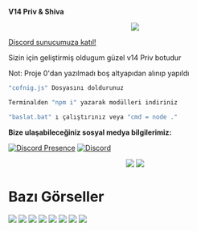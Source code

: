 **V14 Priv & Shiva**

<div align="center">
    <img src="https://komarev.com/ghpvc/?username=shewnsex&color=yellow"/>
</div>

<a href="https://discord.gg/dwW9CQw8C6" target="_blank">Discord sunucumuza katıl!</a>


Sizin için geliştirmiş oldugum güzel v14 Priv botudur

Not: Proje 0'dan yazılmadı boş altyapıdan alınıp yapıldı

```js
"cofnig.js" Dosyasını doldurunuz

Terminalden "npm i" yazarak modülleri indiriniz

"baslat.bat" ı çalıştırınız veya "cmd = node ."
```

**Bize ulaşabileceğiniz sosyal medya bilgilerimiz:**

[![Discord Presence](https://lanyard.cnrad.dev/api/921504197675991131)](https://discord.com/users/921504197675991131)
 [![Discord](https://lanyard.cnrad.dev/api/920738699032014848)](https://discord.com/users/920738699032014848)


 <p align="center">
 <a href="https://discord.com/users/921504197675991131" target"blank_"><img src="https://img.shields.io/badge/Discord%20-7289DA.svg?&style=for-the-badge&logo=discord&logoColor=white"></a>
  <a href="https://github.com/shivaxrq" target"blank_"><img src="https://img.shields.io/badge/GitHub%20-191717.svg?&style=for-the-badge&logo=github&logoColor=white"></a>

# Bazı Görseller  

<img  src="https://cdn.discordapp.com/attachments/1214530542842945596/1214603063873245194/image.png?ex=65f9b640&is=65e74140&hm=5558956e189323040be54941f5ab2ec76f2f57c8f7364a17e82e3d8479cdda07&">
<img  src="https://cdn.discordapp.com/attachments/1214530542842945596/1214603127479738448/image.png?ex=65f9b64f&is=65e7414f&hm=6b21426f580519ac49de04ba7bc431afb0dd6c83e4e005015f30c937ab1d64ab&">
<img  src="https://cdn.discordapp.com/attachments/1214530542842945596/1214603194014105640/image.png?ex=65f9b65f&is=65e7415f&hm=77e38447bf7feb95d59dc9816e9219abb7b3b66faebc496c133d83d0280c3516&">
<img  src="https://cdn.discordapp.com/attachments/1214530542842945596/1214603244681302137/image.png?ex=65f9b66b&is=65e7416b&hm=5e01b271a8e1bf1f04a14830c7f0b1c7f915cf0490a9ba34ddbe6b5b868e85a4&">
<img  src="https://cdn.discordapp.com/attachments/1214530542842945596/1214603490232504381/image.png?ex=65f9b6a6&is=65e741a6&hm=abe3d5001bd7dc0b47bfcfa575217f52c79441faae286e0fe5cff6586e8d3eb5&">
<img  src="https://cdn.discordapp.com/attachments/1214530542842945596/1214603540148789289/image.png?ex=65f9b6b2&is=65e741b2&hm=cb8b2f17571d43b6a390f339590915439dc5b812fc448158a87ac841395e758f&">
<img  src="https://cdn.discordapp.com/attachments/1214530542842945596/1214603617747603547/image.png?ex=65f9b6c4&is=65e741c4&hm=9bedb5e8c10afa86cdea12a12eb03129f55b6ccaf350ccf8d89f93965496342a&">
<img  src="https://cdn.discordapp.com/attachments/1214530542842945596/1214603644247220304/image.png?ex=65f9b6cb&is=65e741cb&hm=531de51519602b362be6067286d7f873a91d8bf4a31580c6d50b4fc2bfadcc72&">
